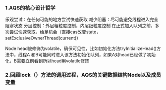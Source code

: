 ### 1.AQS的核心设计哲学

乐观尝试：在任何可能的地方尝试快速获取
减少阻塞：尽可能避免线程进入完全阻塞状态
分层控制：外层粗粒度控制，内层细粒度控制
在正式加入队列之前，多次尝试快速获取，给足机会（直接cas改变state， setExclusiveOwnerThread(current)）

Node head被修饰为volatile，确保可见性，比如初始化方法tryInitializeHead()方法中，线程A 和B可能同时进入该方法初始化队列，如果A对head已经做了初始化，B需要立刻看到所以head用volatile修饰

### 2.回顾lock（）方法的调用过程，AQS的关键数据结构Node以及成员变量
